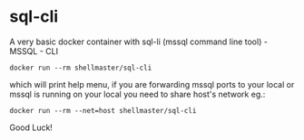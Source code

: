# sql-cli
A very basic docker container with sql-li (mssql command line tool) - MSSQL - CLI

`docker run --rm shellmaster/sql-cli`

which will print help menu, if you are forwarding mssql ports to your local or mssql is running on your local you need to share host's network eg.:

`docker run --rm --net=host shellmaster/sql-cli`

Good Luck!
